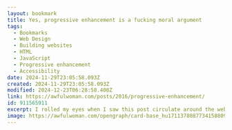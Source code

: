 ```yaml
---
layout: bookmark
title: Yes, progressive enhancement is a fucking moral argument
tags:
  - Bookmarks
  - Web Design
  - Building websites
  - HTML
  - JavaScript
  - Progressive enhancement
  - Accessibility
date: 2024-11-29T23:05:58.093Z
created: 2024-11-29T23:05:58.093Z
modified: 2024-12-23T06:28:58.408Z
link: https://awfulwoman.com/posts/2016/progressive-enhancement/
id: 911565911
excerpt: I rolled my eyes when I saw this post circulate around the webosphere. I knew it was clickbait, but I clicked it and read it, because what else is a whiney SJW feminist fuck meant to do while she’s drinking her coffee in the morning? But then, as I scanned the page, I realised what deeper level of fucked-up-ness it represents. But let me back up and explain this. First of all, the article by @joshkoor revolves around the central notion that bringing Progressive Enhancement (PE from now on) into our work is a burden on the modern web developer. You see, any site should be able to be rendered 100% in javascript, and that’s okay. Because the modern user has javascript, and expecting javascript to not be available is just plain pig-headedness. Those whiny PE proponents are making a moral case for PE, rather than taking a utilitarian and path-of-least-resistance approach.
image: https://awfulwoman.com/opengraph/card-base_hu17113780877341588093.png
---
```

